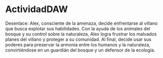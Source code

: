 # ActividadDAW

Desenlace: Alex, consciente de la amenaza, decide enfrentarse al villano que busca explotar sus habilidades. Con la ayuda de los animales del bosque y su control sobre la naturaleza, Alex logra frustrar los malvados planes del villano y proteger a su comunidad. Al final, decide usar sus poderes para preservar la armonía entre los humanos y la naturaleza, convirtiéndose en un guardián del bosque y un defensor de la ecología.